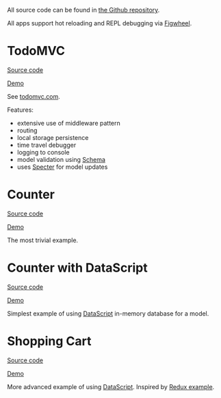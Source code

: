 All source code can be found in [the Github repository](https://github.com/metametadata/reagent-mvsa/tree/master/examples/).

All apps support hot reloading and REPL debugging via [Figwheel](https://github.com/bhauman/lein-figwheel).

# TodoMVC
[Source code](https://github.com/metametadata/reagent-mvsa/tree/master/examples/todomvc)

[Demo](/examples/todomvc)

See [todomvc.com](http://todomvc.com/).

Features:

* extensive use of middleware pattern
* routing
* local storage persistence
* time travel debugger
* logging to console
* model validation using [Schema](https://github.com/plumatic/schema)
* uses [Specter](https://github.com/nathanmarz/specter) for model updates

# Counter
[Source code](https://github.com/metametadata/reagent-mvsa/tree/master/examples/counter)

[Demo](/examples/counter)

The most trivial example.

# Counter with DataScript
[Source code](https://github.com/metametadata/reagent-mvsa/tree/master/examples/counter-datascript)

[Demo](/examples/counter-datascript)

Simplest example of using [DataScript](https://github.com/tonsky/datascript) in-memory database for a model.

# Shopping Cart
[Source code](https://github.com/metametadata/reagent-mvsa/tree/master/examples/shopping-cart)

[Demo](/examples/shopping-cart)

More advanced example of using [DataScript](https://github.com/tonsky/datascript).
Inspired by [Redux example](https://github.com/reactjs/redux/blob/master/docs/introduction/Examples.md#shopping-cart).